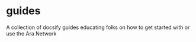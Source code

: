 # guides
A collection of docsify guides educating folks on how to get started with or use the Ara Network 
